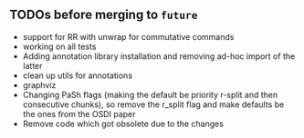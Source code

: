 ## TODOs before merging to `future`

- support for RR with unwrap for commutative commands
- working on all tests
- Adding annotation library installation and removing ad-hoc import of the latter
- clean up utils for annotations
- graphviz
- Changing PaSh flags (making the default be priority r-split and then consecutive chunks), so remove the r_split flag and make defaults be the ones from the OSDI paper
- Remove code which got obsolete due to the changes